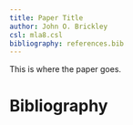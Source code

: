 ```yaml
---
title: Paper Title
author: John O. Brickley
csl: mla8.csl
bibliography: references.bib
---
```


This is where the paper goes.

# Bibliography #
